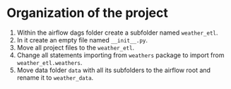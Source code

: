 
# Organization of the project

1. Within the airflow dags folder create a subfolder named `weather_etl`. 
2. In it create an empty file named `__init__.py`.
3. Move all project files to the `weather_etl`.
4. Change all statements importing from `weathers` package to import from `weather_etl.weathers`.
5. Move data folder `data` with all its subfolders to the airflow root and rename it to `weather_data`.
